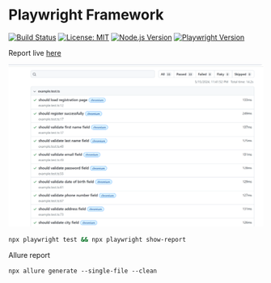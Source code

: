 # Playwright Framework

[![Build Status](https://github.com/anoopsimon/playwright-framework/actions/workflows/playwright.yml/badge.svg)](https://github.com/anoopsimon/playwright-framework/blob/main/.github/workflows/playwright.yml)
[![License: MIT](https://img.shields.io/badge/License-MIT-yellow.svg)](https://opensource.org/licenses/MIT)
[![Node.js Version](https://img.shields.io/badge/node-%3E%3D18.0.0-brightgreen)](https://nodejs.org/)
[![Playwright Version](https://img.shields.io/badge/playwright-v1.44.0-blue)](https://playwright.dev/)

Report live [here](https://anoopsimon.github.io/playwright-framework/)

![](./report.png)

```bash
npx playwright test && npx playwright show-report
```

Allure report
```
npx allure generate --single-file --clean
```